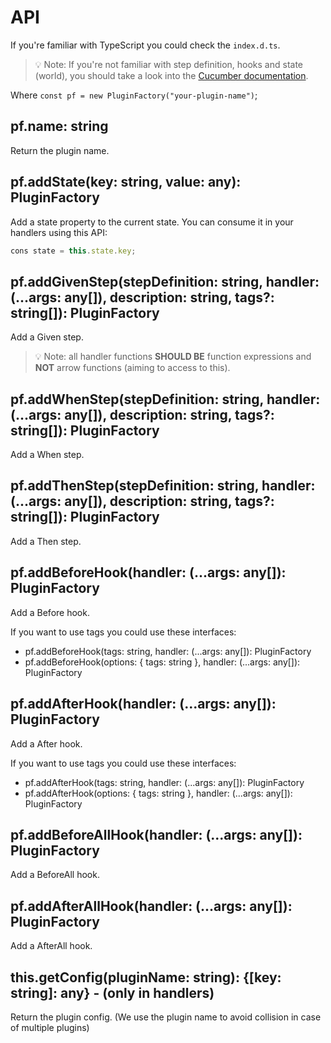 # API

If you're familiar with TypeScript you could check the `index.d.ts`.

> 💡 Note: If you're not familiar with step definition, hooks and state (world), you should take a look into the [Cucumber documentation](https://cucumber.io/docs/cucumber/step-definitions/).

Where `const pf = new PluginFactory("your-plugin-name")`;

## pf.name: string

Return the plugin name.

## pf.addState(key: string, value: any): PluginFactory

Add a state property to the current state. You can consume it in your handlers using this API:
```js
cons state = this.state.key;
```

## pf.addGivenStep(stepDefinition: string, handler: (...args: any[]), description: string, tags?: string[]): PluginFactory

Add a Given step.

> 💡 Note: all handler functions **SHOULD BE** function expressions and **NOT** arrow functions (aiming to access to this).

## pf.addWhenStep(stepDefinition: string, handler: (...args: any[]), description: string, tags?: string[]): PluginFactory

Add a When step.

## pf.addThenStep(stepDefinition: string, handler: (...args: any[]), description: string, tags?: string[]): PluginFactory

Add a Then step.

## pf.addBeforeHook(handler: (...args: any[]): PluginFactory

Add a Before hook.

If you want to use tags you could use these interfaces:
- pf.addBeforeHook(tags: string, handler: (...args: any[]): PluginFactory
- pf.addBeforeHook(options: { tags: string }, handler: (...args: any[]): PluginFactory

## pf.addAfterHook(handler: (...args: any[]): PluginFactory

Add a After hook.

If you want to use tags you could use these interfaces:
- pf.addAfterHook(tags: string, handler: (...args: any[]): PluginFactory
- pf.addAfterHook(options: { tags: string }, handler: (...args: any[]): PluginFactory

## pf.addBeforeAllHook(handler: (...args: any[]): PluginFactory

Add a BeforeAll hook.

## pf.addAfterAllHook(handler: (...args: any[]): PluginFactory

Add a AfterAll hook.

## this.getConfig(pluginName: string): {[key: string]: any} - (only in handlers)

Return the plugin config. (We use the plugin name to avoid collision in case of multiple plugins)